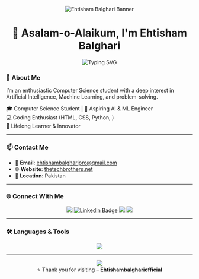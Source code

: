 <!-- GitHub Profile Banner -->
<p align="center">
  <img src="https://capsule-render.vercel.app/api?type=waving&color=0E6EB8&height=200&section=header&text=Ehtisham%20Balghari&fontSize=40&fontColor=ffffff" alt="Ehtisham Balghari Banner"/>
</p>

<h1 align="center">👋 Asalam-o-Alaikum, I'm Ehtisham Balghari</h1>

<p align="center">
  <img src="https://readme-typing-svg.herokuapp.com?font=Fira+Code&weight=700&size=22&duration=4000&pause=1000&center=true&width=500&lines=Computer+Science+Student;Aspiring+AI+%26+ML+Engineer;Coding+%26+Tech+Enthusiast;Passionate+Learner" alt="Typing SVG" />
</p>

### 🌟 About Me


I’m an enthusiastic Computer Science student with a deep interest in Artificial Intelligence, Machine Learning, and problem-solving.

🎓 Computer Science Student | 🤖 Aspiring AI & ML Engineer  
💻 Coding Enthusiast (HTML, CSS, Python, )   
🧠 Lifelong Learner & Innovator  
</p>


---

### 📫 Contact Me

- 📧 **Email**: [ehtishambalgharipro@gmail.com](mailto:ehtishambalgharipro@gmail.com)  
- 🌐 **Website**: [thetechbrothers.net](https://thetechbrothers.net)  
- 📍 **Location**: Pakistan  

---

### 🌐 Connect With Me

<p align="center">
  <a href="https://github.com/ehtishambalghari">
    <img src="https://img.shields.io/badge/GitHub-171515?style=for-the-badge&logo=github&logoColor=white" />
  </a>
  <a href="https://www.linkedin.com/in/ehtishambalghari" target="_blank">
  <img src="https://img.shields.io/badge/LinkedIn-blue?style=for-the-badge&logo=linkedin&logoColor=white" alt="LinkedIn Badge"/>
  </a>
  <!--a href="https://www.youtube.com/channel/UCzvRaprYPhvAplMK36Gu0kw">
    <img src="https://img.shields.io/badge/YouTube-FF0000?style=for-the-badge&logo=youtube&logoColor=white" />
  </a-->
  <a href="https://www.instagram.com/axif_taj">
    <img src="https://img.shields.io/badge/Instagram-E4405F?style=for-the-badge&logo=instagram&logoColor=white" />
  </a>
  <a href="https://fb.com/aaxiftaj">
    <img src="https://img.shields.io/badge/Facebook-1877F2?style=for-the-badge&logo=facebook&logoColor=white" />
  </a>
  <!--a href="https://twitter.com/axiftaj">
    <img src="https://img.shields.io/badge/Twitter-1DA1F2?style=for-the-badge&logo=twitter&logoColor=white" />
</a-->
</p>

---

### 🛠️ Languages & Tools

<p align="center">
  <img src="https://skillicons.dev/icons?i=html,css,python,github,vscode&perline=7" />
</p>

---


<p align="center">
  <img src="https://capsule-render.vercel.app/api?type=waving&color=0E6EB8&height=120&section=footer"/>
  <br>
  ⭐️ Thank you for visiting – <strong>Ehtishambalghariofficial</strong>
</p>
